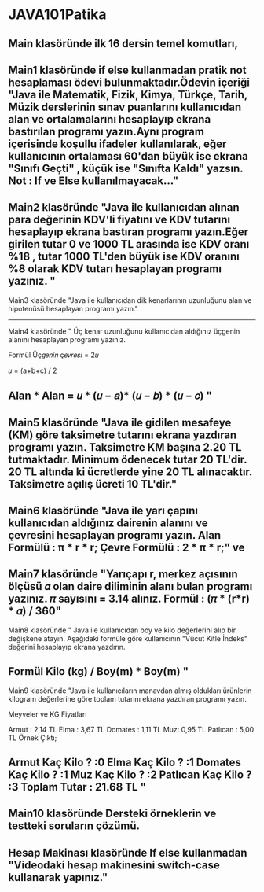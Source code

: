 # JAVA101Patika
Main klasöründe
ilk 16 dersin temel komutları,
-------------------------------------------------------------------------------------------------------------------------
Main1 klasöründe
if else kullanmadan pratik not hesaplaması ödevi bulunmaktadır.Ödevin içeriği "Java ile Matematik, Fizik, Kimya, Türkçe, Tarih, Müzik derslerinin sınav puanlarını kullanıcıdan alan ve ortalamalarını hesaplayıp ekrana bastırılan programı yazın.Aynı program içerisinde koşullu ifadeler kullanılarak, eğer kullanıcının ortalaması 60'dan büyük ise ekrana "Sınıfı Geçti" , küçük ise "Sınıfta Kaldı" yazsın.
Not : If ve Else kullanılmayacak..."
------------------------------------------------------------------------------------------------------------------------------------
Main2 klasöründe "Java ile kullanıcıdan alınan para değerinin KDV'li fiyatını ve KDV tutarını hesaplayıp ekrana bastıran programı yazın.Eğer girilen tutar 0 ve 1000 TL arasında ise KDV oranı %18 , tutar 1000 TL'den büyük ise KDV oranını %8 olarak KDV tutarı hesaplayan programı yazınız. "
----------------------------------------------------------------------------------------------------------------------------------
Main3 klasöründe 
"Java ile kullanıcıdan dik kenarlarının uzunluğunu alan ve hipotenüsü hesaplayan programı yazın."
  
-----------------------------------------------------------------------------------------------------------------------
Main4 klasöründe 
" Üç kenar uzunluğunu kullanıcıdan aldığınız üçgenin alanını hesaplayan programı yazınız.

Formül
Üç𝑔𝑒𝑛𝑖𝑛 ç𝑒𝑣𝑟𝑒𝑠𝑖 = 2𝑢

𝑢 = (a+b+c) / 2

Alan * Alan = 𝑢 * (𝑢 − 𝑎)* (𝑢 − 𝑏) * (𝑢 − 𝑐)      "
-----------------------------------------------------------------------------------------------------------------------------
Main5 klasöründe 
"Java ile gidilen mesafeye (KM) göre taksimetre tutarını ekrana yazdıran programı yazın.
Taksimetre KM başına 2.20 TL tutmaktadır.
Minimum ödenecek tutar 20 TL'dir. 20 TL altında ki ücretlerde yine 20 TL alınacaktır.
Taksimetre açılış ücreti 10 TL'dir."
------------------------------------------------------------------------------------------------------------------------------
Main6 klasöründe
"Java ile yarı çapını kullanıcıdan aldığınız dairenin alanını ve çevresini hesaplayan programı yazın.
Alan Formülü : π * r * r;
Çevre Formülü : 2 * π * r;" ve 
--------------------------------------------------------------------------------------------------------------------------------
Main7 klasöründe
"Yarıçapı r, merkez açısının ölçüsü 𝛼 olan daire diliminin alanı bulan programı yazınız.
𝜋 sayısını = 3.14 alınız.
Formül : (𝜋 * (r*r) * 𝛼) / 360" 
-----------------------------------------------------------------------------------------------------------------------------
Main8 klasöründe 
" Java ile kullanıcıdan boy ve kilo değerlerini alıp bir değişkene atayın. Aşağıdaki formüle göre kullanıcının "Vücut Kitle İndeks" değerini hesaplayıp ekrana yazdırın.

Formül
Kilo (kg) / Boy(m) * Boy(m) "
----------------------------------------------------------------------------------------------------------------------------------
Main9 klasöründe 
"Java ile kullanıcıların manavdan almış oldukları ürünlerin kilogram değerlerine göre toplam tutarını ekrana yazdıran programı yazın.

Meyveler ve KG Fiyatları

Armut : 2,14 TL
Elma : 3,67 TL
Domates : 1,11 TL
Muz: 0,95 TL
Patlıcan : 5,00 TL
Örnek Çıktı;

Armut Kaç Kilo ? :0
Elma Kaç Kilo ? :1
Domates Kaç Kilo ? :1
Muz Kaç Kilo ? :2
Patlıcan Kaç Kilo ? :3
Toplam Tutar : 21.68 TL "
------------------------------------------------------------------------------------------------------------------------------------
Main10 klasöründe
Dersteki örneklerin ve testteki soruların çözümü.
----------------------------------------------------------------------------------------------------
Hesap Makinası klasöründe
If else kullanmadan "Videodaki hesap makinesini switch-case kullanarak yapınız."
-----------------------------------------------------------------------------------------------------
